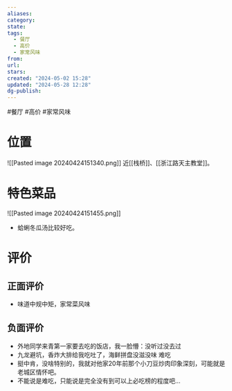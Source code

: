 ```yaml
---
aliases: 
category: 
state: 
tags:
  - 餐厅
  - 高价
  - 家常风味
from: 
url: 
stars: 
created: "2024-05-02 15:28"
updated: "2024-05-28 12:28"
dg-publish: 
---
```

#餐厅 #高价 #家常风味 
# 位置
![[Pasted image 20240424151340.png]]
近[[栈桥]]、[[浙江路天主教堂]]。
# 特色菜品
![[Pasted image 20240424151455.png]]
- 蛤蜊冬瓜汤比较好吃。
# 评价
## 正面评价
- 味道中规中矩，家常菜风味
## 负面评价
- 外地同学来青第一家要去吃的饭店，我一脸懵：没听过没去过
- 九龙避坑，香炸大排给我吃吐了，海鲜拼盘没滋没味 难吃
- 挺中肯，没啥特别的，我就对他家20年前那个小刀豆炒肉印象深刻，可能就是老城区情怀吧。
- 不能说是难吃，只能说是完全没有到可以上必吃榜的程度吧…
